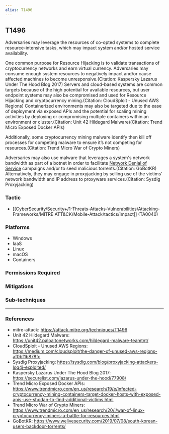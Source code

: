 ```yaml
---
alias: T1496
---
```


## T1496

Adversaries may leverage the resources of co-opted systems to complete resource-intensive tasks, which may impact system and/or hosted service availability. 

One common purpose for Resource Hijacking is to validate transactions of cryptocurrency networks and earn virtual currency. Adversaries may consume enough system resources to negatively impact and/or cause affected machines to become unresponsive.(Citation: Kaspersky Lazarus Under The Hood Blog 2017) Servers and cloud-based systems are common targets because of the high potential for available resources, but user endpoint systems may also be compromised and used for Resource Hijacking and cryptocurrency mining.(Citation: CloudSploit - Unused AWS Regions) Containerized environments may also be targeted due to the ease of deployment via exposed APIs and the potential for scaling mining activities by deploying or compromising multiple containers within an environment or cluster.(Citation: Unit 42 Hildegard Malware)(Citation: Trend Micro Exposed Docker APIs)

Additionally, some cryptocurrency mining malware identify then kill off processes for competing malware to ensure it’s not competing for resources.(Citation: Trend Micro War of Crypto Miners)

Adversaries may also use malware that leverages a system's network bandwidth as part of a botnet in order to facilitate [Network Denial of Service](https://attack.mitre.org/techniques/T1498) campaigns and/or to seed malicious torrents.(Citation: GoBotKR) Alternatively, they may engage in proxyjacking by selling use of the victims' network bandwidth and IP address to proxyware services.(Citation: Sysdig Proxyjacking)


### Tactic
- [[CyberSecurity/Security+/1-Threats-Attacks-Vulnerabilities/Attacking-Frameworks/MITRE ATT&CK/Mobile-Attack/tactics/Impact]] (TA0040)

### Platforms
- Windows
- IaaS
- Linux
- macOS
- Containers

### Permissions Required

### Mitigations

### Sub-techniques


---
### References

- mitre-attack: https://attack.mitre.org/techniques/T1496
- Unit 42 Hildegard Malware: https://unit42.paloaltonetworks.com/hildegard-malware-teamtnt/
- CloudSploit - Unused AWS Regions: https://medium.com/cloudsploit/the-danger-of-unused-aws-regions-af0bf1b878fc
- Sysdig Proxyjacking: https://sysdig.com/blog/proxyjacking-attackers-log4j-exploited/
- Kaspersky Lazarus Under The Hood Blog 2017: https://securelist.com/lazarus-under-the-hood/77908/
- Trend Micro Exposed Docker APIs: https://www.trendmicro.com/en_us/research/19/e/infected-cryptocurrency-mining-containers-target-docker-hosts-with-exposed-apis-use-shodan-to-find-additional-victims.html
- Trend Micro War of Crypto Miners: https://www.trendmicro.com/en_us/research/20/i/war-of-linux-cryptocurrency-miners-a-battle-for-resources.html
- GoBotKR: https://www.welivesecurity.com/2019/07/08/south-korean-users-backdoor-torrents/
